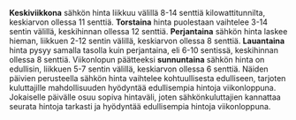 **Keskiviikkona** sähkön hinta liikkuu välillä 8-14 senttiä kilowattitunnilta, keskiarvon ollessa 11 senttiä. **Torstaina** hinta puolestaan vaihtelee 3-14 sentin välillä, keskihinnan ollessa 12 senttiä. **Perjantaina** sähkön hinta laskee hieman, liikkuen 2-12 sentin välillä, keskiarvon ollessa 8 senttiä. **Lauantaina** hinta pysyy samalla tasolla kuin perjantaina, eli 6-10 sentissä, keskihinnan ollessa 8 senttiä. Viikonlopun päätteeksi **sunnuntaina** sähkön hinta on edullisin, liikkuen 5-7 sentin välillä, keskiarvon ollessa 6 senttiä. Näiden päivien perusteella sähkön hinta vaihtelee kohtuullisesta edulliseen, tarjoten kuluttajille mahdollisuuden hyödyntää edullisempia hintoja viikonloppuna. Jokaiselle päivälle osuu sopiva hintaväli, joten sähkönkuluttajien kannattaa seurata hintoja tarkasti ja hyödyntää edullisempia hintoja viikonloppuna.